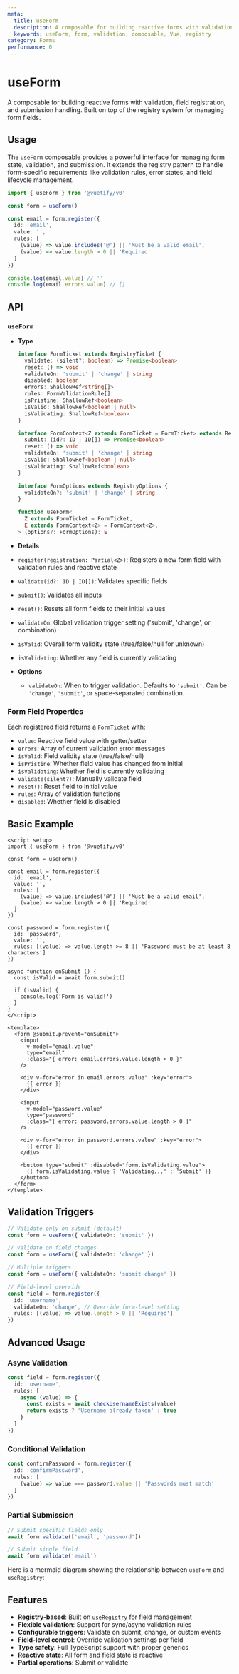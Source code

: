 ```yaml
---
meta:
  title: useForm
  description: A composable for building reactive forms with validation, field registration, and submission handling. Built on top of the registry system for managing form fields.
  keywords: useForm, form, validation, composable, Vue, registry
category: Forms
performance: 0
---
```


# useForm

A composable for building reactive forms with validation, field registration, and submission handling. Built on top of the registry system for managing form fields.

<DocsPageFeatures />

## Usage

The `useForm` composable provides a powerful interface for managing form state, validation, and submission. It extends the registry pattern to handle form-specific requirements like validation rules, error states, and field lifecycle management.

```ts
import { useForm } from '@vuetify/v0'

const form = useForm()

const email = form.register({
  id: 'email',
  value: '',
  rules: [
    (value) => value.includes('@') || 'Must be a valid email',
    (value) => value.length > 0 || 'Required'
  ]
})

console.log(email.value) // ''
console.log(email.errors.value) // []
```

## API

### `useForm`

- **Type**

  ```ts
  interface FormTicket extends RegistryTicket {
    validate: (silent?: boolean) => Promise<boolean>
    reset: () => void
    validateOn: 'submit' | 'change' | string
    disabled: boolean
    errors: ShallowRef<string[]>
    rules: FormValidationRule[]
    isPristine: ShallowRef<boolean>
    isValid: ShallowRef<boolean | null>
    isValidating: ShallowRef<boolean>
  }

  interface FormContext<Z extends FormTicket = FormTicket> extends RegistryContext<Z> {
    submit: (id?: ID | ID[]) => Promise<boolean>
    reset: () => void
    validateOn: 'submit' | 'change' | string
    isValid: ShallowRef<boolean | null>
    isValidating: ShallowRef<boolean>
  }

  interface FormOptions extends RegistryOptions {
    validateOn?: 'submit' | 'change' | string
  }

  function useForm<
    Z extends FormTicket = FormTicket,
    E extends FormContext<Z> = FormContext<Z>,
  > (options?: FormOptions): E
  ```

- **Details**

- `register(registration: Partial<Z>)`: Registers a new form field with validation rules and reactive state
- `validate(id?: ID | ID[])`: Validates specific fields
- `submit()`: Validates all inputs
- `reset()`: Resets all form fields to their initial values
- `validateOn`: Global validation trigger setting ('submit', 'change', or combination)
- `isValid`: Overall form validity state (true/false/null for unknown)
- `isValidating`: Whether any field is currently validating

- **Options**

  - `validateOn`: When to trigger validation. Defaults to `'submit'`. Can be `'change'`, `'submit'`, or space-separated combination.

### Form Field Properties

Each registered field returns a `FormTicket` with:

- `value`: Reactive field value with getter/setter
- `errors`: Array of current validation error messages
- `isValid`: Field validity state (true/false/null)
- `isPristine`: Whether field value has changed from initial
- `isValidating`: Whether field is currently validating
- `validate(silent?)`: Manually validate field
- `reset()`: Reset field to initial value
- `rules`: Array of validation functions
- `disabled`: Whether field is disabled

## Basic Example

```vue
<script setup>
import { useForm } from '@vuetify/v0'

const form = useForm()

const email = form.register({
  id: 'email',
  value: '',
  rules: [
    (value) => value.includes('@') || 'Must be a valid email',
    (value) => value.length > 0 || 'Required'
  ]
})

const password = form.register({
  id: 'password',
  value: '',
  rules: [(value) => value.length >= 8 || 'Password must be at least 8 characters']
})

async function onSubmit () {
  const isValid = await form.submit()

  if (isValid) {
    console.log('Form is valid!')
  }
}
</script>

<template>
  <form @submit.prevent="onSubmit">
    <input
      v-model="email.value"
      type="email"
      :class="{ error: email.errors.value.length > 0 }"
    />

    <div v-for="error in email.errors.value" :key="error">
      {{ error }}
    </div>

    <input
      v-model="password.value"
      type="password"
      :class="{ error: password.errors.value.length > 0 }"
    />

    <div v-for="error in password.errors.value" :key="error">
      {{ error }}
    </div>

    <button type="submit" :disabled="form.isValidating.value">
      {{ form.isValidating.value ? 'Validating...' : 'Submit' }}
    </button>
  </form>
</template>
```

## Validation Triggers

```typescript
// Validate only on submit (default)
const form = useForm({ validateOn: 'submit' })

// Validate on field changes
const form = useForm({ validateOn: 'change' })

// Multiple triggers
const form = useForm({ validateOn: 'submit change' })

// Field-level override
const field = form.register({
  id: 'username',
  validateOn: 'change', // Override form-level setting
  rules: [(value) => value.length > 0 || 'Required']
})
```

## Advanced Usage

### Async Validation

```typescript
const field = form.register({
  id: 'username',
  rules: [
    async (value) => {
      const exists = await checkUsernameExists(value)
      return exists ? 'Username already taken' : true
    }
  ]
})
```

### Conditional Validation

```typescript
const confirmPassword = form.register({
  id: 'confirmPassword',
  rules: [
    (value) => value === password.value || 'Passwords must match'
  ]
})
```

### Partial Submission

```typescript
// Submit specific fields only
await form.validate(['email', 'password'])

// Submit single field
await form.validate('email')
```

Here is a mermaid diagram showing the relationship between `useForm` and `useRegistry`:

<Mermaid code="
flowchart TD
  A(useForm) --> B(useRegistry)
  B --> C(FormTicket)
  C --> D[validate]
  C --> E[reset]
  C --> F[errors]
  C --> G[isValid]
  A --> H[submit]
  A --> I[reset all]
" />

## Features

- **Registry-based**: Built on [`useRegistry`](/composables/registration/use-registry) for field management
- **Flexible validation**: Support for sync/async validation rules
- **Configurable triggers**: Validate on submit, change, or custom events
- **Field-level control**: Override validation settings per field
- **Type safety**: Full TypeScript support with proper generics
- **Reactive state**: All form and field state is reactive
- **Partial operations**: Submit or validate
